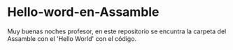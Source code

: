 # Hello-word-en-Assamble
Muy buenas noches profesor, en este repositorio se encuntra la carpeta del Assamble con el 'Hello World' con el código.
